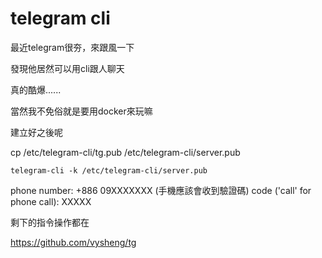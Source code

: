 # telegram cli

最近telegram很夯，來跟風一下

發現他居然可以用cli跟人聊天

真的酷爆......

當然我不免俗就是要用docker來玩嘛

建立好之後呢

cp /etc/telegram-cli/tg.pub /etc/telegram-cli/server.pub

    telegram-cli -k /etc/telegram-cli/server.pub

phone number: +886 09XXXXXXX
(手機應該會收到驗證碼)
code ('call' for phone call): XXXXX

剩下的指令操作都在


https://github.com/vysheng/tg

